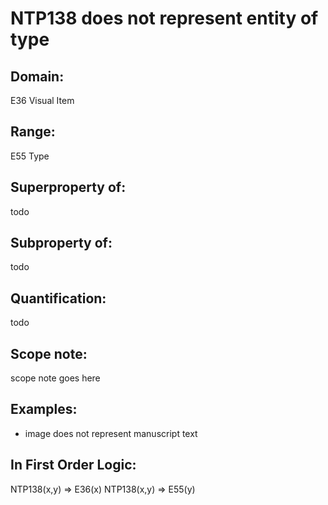 # NTP138 does not represent entity of type

## Domain: 

E36 Visual Item

## Range: 

E55 Type

## Superproperty of: 

todo

## Subproperty of: 

todo

## Quantification: 

todo

## Scope note: 

scope note goes here

## Examples: 

* image does not represent manuscript text

## In First Order Logic: 

NTP138(x,y) ⇒ E36(x)
NTP138(x,y) ⇒ E55(y)

